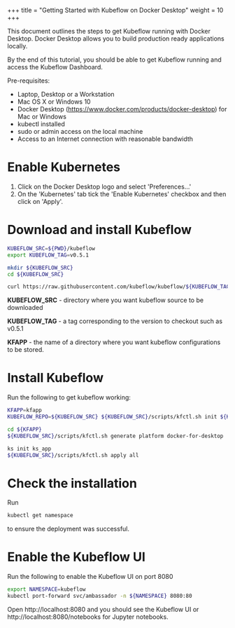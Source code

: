 +++
title = "Getting Started with Kubeflow on Docker Desktop"
weight = 10
+++

This document outlines the steps to get Kubeflow running with Docker Desktop. Docker Desktop allows you to build production ready applications locally. 

By the end of this tutorial, you should be able to get Kubeflow running and access the Kubeflow Dashboard.

Pre-requisites:

- Laptop, Desktop or a Workstation
- Mac OS X or Windows 10
- Docker Desktop (https://www.docker.com/products/docker-desktop) for Mac or Windows
- kubectl installed 
- sudo or admin access on the local machine
- Access to an Internet connection with reasonable bandwidth

# Enable Kubernetes 

1. Click on the Docker Desktop logo and select 'Preferences...' 
2. On the 'Kubernetes' tab tick the 'Enable Kubernetes' checkbox and then click on 'Apply'. 


# Download and install Kubeflow 

```bash
KUBEFLOW_SRC=${PWD}/kubeflow
export KUBEFLOW_TAG=v0.5.1

mkdir ${KUBEFLOW_SRC}
cd ${KUBEFLOW_SRC}

curl https://raw.githubusercontent.com/kubeflow/kubeflow/${KUBEFLOW_TAG}/scripts/download.sh | bash
```

**KUBEFLOW_SRC** - directory where you want kubeflow source to be downloaded

**KUBEFLOW_TAG** - a tag corresponding to the version to checkout such as v0.5.1

**KFAPP** - the name of a directory where you want kubeflow configurations to be stored. 

# Install Kubeflow

Run the following to get kubeflow working: 

```bash
KFAPP=kfapp
KUBEFLOW_REPO=${KUBEFLOW_SRC} ${KUBEFLOW_SRC}/scripts/kfctl.sh init ${KFAPP} --platform docker-for-desktop

cd ${KFAPP}
${KUBEFLOW_SRC}/scripts/kfctl.sh generate platform docker-for-desktop

ks init ks_app
${KUBEFLOW_SRC}/scripts/kfctl.sh apply all
```

# Check the installation

Run 

```bash
kubectl get namespace
```
 to ensure the deployment was successful. 


# Enable the Kubeflow UI

Run the following to enable the Kubeflow UI on port 8080

```bash
export NAMESPACE=kubeflow
kubectl port-forward svc/ambassador -n ${NAMESPACE} 8080:80
```

Open http://localhost:8080 and you should see the Kubeflow UI or http://localhost:8080/notebooks for Jupyter notebooks.  
